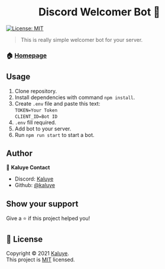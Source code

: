 <h1 align="center">Discord Welcomer Bot 👋</h1>
<p>
  <a href="#" target="_blank">
    <img alt="License: MIT" src="https://img.shields.io/badge/License-MIT-yellow.svg" />
  </a>
</p>

> This is really simple welcomer bot for your server.

### 🏠 [Homepage]([https://github.com/muratvastark/discord-welcome-bot](https://github.com/kalu05/Simple-Welcomer-Bot))

## Usage

1. Clone repository.
2. Install dependencies with command `npm install`.
3. Create `.env` file and paste this text:<br>
`TOKEN=Your Token` <br>
`CLIENT_ID=Bot ID`
4. `.env` fill required.
5. Add bot to your server.
6. Run `npm run start` to start a bot.


## Author

👤 **Kaluye Contact**

* Discord: [Kaluye](https://discord.com/users/504567188519256068)
* Github: [@kaluye](https://github.com/muratvastark)

## Show your support

Give a ⭐️ if this project helped you!

## 📝 License

Copyright © 2021 [Kaluye](https://github.com/kalu05).<br />
This project is [MIT]([https://github.com/muratvastark/discord-welcome-bot/blob/main/LICENSE](https://github.com/kalu05/Simple-Welcomer-Bot/blob/main/LICENSE)) licensed.
